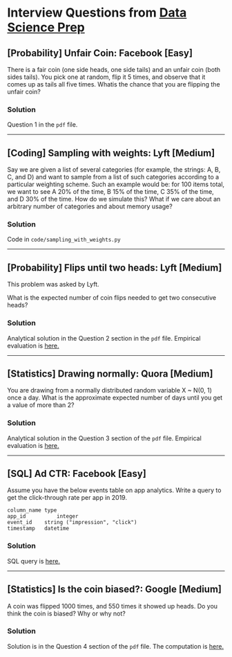 # Interview Questions from [Data Science Prep](https://datascienceprep.com/)

## [Probability] Unfair Coin: Facebook [Easy]

There is a fair coin (one side heads, one side tails) and an unfair coin (both sides tails). You pick one at random, flip it 5 times, and observe that it comes up as tails all five times.  Whatis the chance that you are flipping the unfair coin? 

### Solution 
Question 1 in the `pdf` file.

---

## [Coding] Sampling with weights: Lyft [Medium]

Say we are given a list of several categories
(for example, the strings: A, B, C, and D) and want to sample from a
list of such categories according to a particular weighting scheme.
Such an example would be: for 100 items total,
we want to see A 20% of the time, B 15% of the time, C 35% of the time,
and D 30% of the time. How do we simulate this?
What if we care about an arbitrary number of categories and about memory usage?

### Solution 
Code in `code/sampling_with_weights.py`

---

## [Probability] Flips until two heads: Lyft [Medium]

This problem was asked by Lyft.

What is the expected number of coin flips needed to get two consecutive heads?

### Solution 

Analytical solution in the Question 2 section in the `pdf` file. Empirical evaluation is [here.](https://github.com/adijo/data-science-prep/blob/master/code/expected_flips_two_heads.py)

---

## [Statistics] Drawing normally: Quora [Medium]

You are drawing from a normally distributed random variable X ~ N(0, 1) once a day. What is the approximate expected number of days until you get a value of more than 2?

### Solution
Analytical solution in the Question 3 section of the `pdf` file. Empirical evaluation is [here.](https://github.com/adijo/data-science-prep/blob/master/code/expected_days_normal_distribution.py)

---

## [SQL] Ad CTR: Facebook [Easy]
Assume you have the below events table on app analytics. Write a query to get the click-through rate per app in 2019.
```sqlite-sql
column_name	type
app_id	        integer
event_id	string ("impression", "click")
timestamp	datetime
```

### Solution
SQL query is [here.](https://github.com/adijo/data-science-prep/blob/master/code/ctr_calculation.sql)

---

## [Statistics] Is the coin biased?: Google [Medium]
A coin was flipped 1000 times, and 550 times it showed up heads. Do you think the coin is biased? Why or why not?

### Solution
Solution is in the Question 4 section of the `pdf` file. The computation is [here.](https://github.com/adijo/data-science-prep/blob/master/code/Is%20this%20coin%20biased%3F.ipynb)

